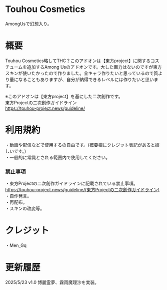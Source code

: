 # Touhou Cosmetics
AmongUsで幻想入り。

# 概要
Touhou Cosmetics略してTHC？このアドオンは【東方project】に関するコスチュームを追加するAmong Usのアドオンです。大した画力はないのですが東方スキンが使いたかったので作りました。全キャラ作りたいと思っているので質より量になることもありますが、自分が納得できるレベルには作りたいと思います。

※このアドオンは【東方project】を基にした二次創作です。<br>東方Projectの二次創作ガイドライン<br>https://touhou-project.news/guideline/

# 利用規約
・動画や配信などで使用するの自由です。(概要欄にクレジット表記があると嬉しいです。)<br>・一般的に常識とされる範囲内で使用してください。

### 禁止事項
・東方Projectの二次創作ガイドラインに記載されている禁止事項。https://touhou-project.news/guideline/(東方Projectの二次創作ガイドライン)<br>・自作発言。<br>・再配布。<br>・スキンの改変等。

# クレジット
・Men_Gq

# 更新履歴
2025/5/23 v1.0 博麗霊夢、霧雨魔理沙を実装。
